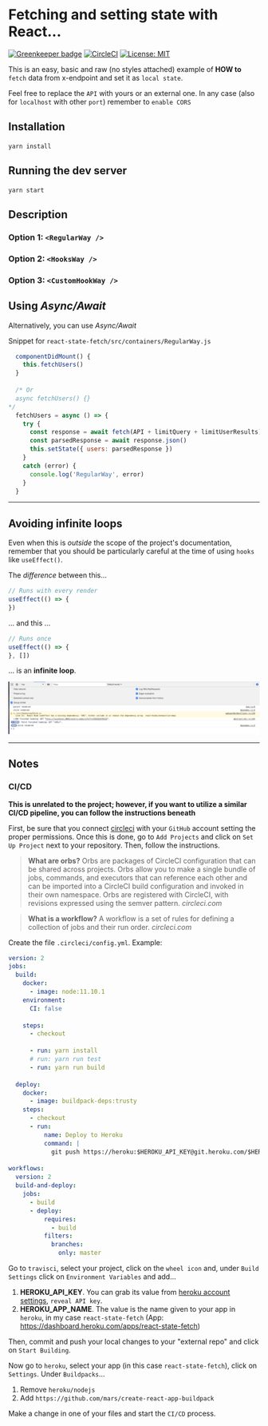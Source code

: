 # Fetching and setting state with React...

[![Greenkeeper badge](https://badges.greenkeeper.io/alpersonalwebsite/react-state-fetch.svg)](https://greenkeeper.io/)
[![CircleCI](https://circleci.com/gh/alpersonalwebsite/react-state-fetch.svg?style=shield)](https://circleci.com/gh/alpersonalwebsite/react-state-fetch)
[![License: MIT](https://img.shields.io/badge/License-MIT-brightgreen.svg)](https://opensource.org/licenses/MIT)

This is an easy, basic and raw (no styles attached) example of **HOW to** `fetch` data from x-endpoint and set it as `local state`.

Feel free to replace the `API` with yours or an external one. In any case (also for `localhost` with other `port`) remember to `enable CORS`

## Installation
```
yarn install
```

## Running the dev server
```
yarn start
```

## Description

### Option 1: `<RegularWay />`
### Option 2: `<HooksWay />`
### Option 3: `<CustomHookWay />`


## Using *Async/Await*

Alternatively, you can use *Async/Await*

Snippet for `react-state-fetch/src/containers/RegularWay.js`

```javascript
  componentDidMount() {
    this.fetchUsers()
  }

  /* Or
  async fetchUsers() {}
*/
  fetchUsers = async () => {
    try {
      const response = await fetch(API + limitQuery + limitUserResults)
      const parsedResponse = await response.json()
      this.setState({ users: parsedResponse })
    }
    catch (error) {
      console.log('RegularWay', error)
    }
  }
```

---

## Avoiding infinite loops

Even when this is *outside* the scope of the project's documentation, remember that you should be particularly careful at the time of using `hooks` like `useEffect()`.

The *difference* between this...

```javascript
// Runs with every render
useEffect(() => {
})
```
... and this ...

```javascript
// Runs once
useEffect(() => {
}, [])
```

... is an **infinite loop**.

![asdksdf](images/infinite-loop.png)

---

## Notes

### CI/CD
**This is unrelated to the project; however, if you want to utilize a similar CI/CD pipeline, you can follow the instructions beneath**

First, be sure that you connect [circleci](https://circleci.com/) with your `GitHub` account setting the proper permissions. Once this is done, go to `Add Projects` and click on `Set Up Project` next to your repository. Then, follow the instructions.

> **What are orbs?**
Orbs are packages of CircleCI configuration that can be shared across projects. Orbs allow you to make a single bundle of jobs, commands, and executors that can reference each other and can be imported into a CircleCI build configuration and invoked in their own namespace. Orbs are registered with CircleCI, with revisions expressed using the semver pattern. *circleci.com*

> **What is a workflow?** A workflow is a set of rules for defining a collection of jobs and their run order. *circleci.com*

Create the file `.circleci/config.yml`.
Example:

```yaml
version: 2
jobs:
  build:
    docker:
      - image: node:11.10.1
    environment:
      CI: false

    steps:
      - checkout

      - run: yarn install
      # run: yarn run test
      - run: yarn run build

  deploy:    
    docker:
      - image: buildpack-deps:trusty
    steps:  
      - checkout
      - run: 
          name: Deploy to Heroku
          command: |
            git push https://heroku:$HEROKU_API_KEY@git.heroku.com/$HEROKU_APP_NAME.git master

workflows:
  version: 2
  build-and-deploy: 
    jobs:
      - build
      - deploy:
          requires:
            - build
          filters:
            branches:
              only: master
```

Go to `travisci`, select your project, click on the `wheel icon` and, under `Build Settings` click on `Environment Variables` and add...

1. **HEROKU_API_KEY**. You can grab its value from [heroku account settings](https://dashboard.heroku.com/account), `reveal API key`.
2. **HEROKU_APP_NAME**. The value is the name given to your app in `heroku`, in my case `react-state-fetch` (App: https://dashboard.heroku.com/apps/react-state-fetch)

Then, commit and push your local changes to your "external repo" and click on `Start Building`.

Now go to `heroku`, select your app (in this case `react-state-fetch`), click on `Settings`. Under `Buildpacks`...
1. Remove `heroku/nodejs`
2. Add `https://github.com/mars/create-react-app-buildpack`

Make a change in one of your files and start the `CI/CD` process. 
